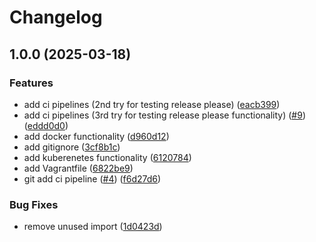 # Changelog

## 1.0.0 (2025-03-18)


### Features

* add ci pipelines (2nd try for testing release please) ([eacb399](https://github.com/fthilov/devops-lecture-project/commit/eacb3997434c92b03f1351316515fe22552bc362))
* add ci pipelines (3rd try for testing release please functionality) ([#9](https://github.com/fthilov/devops-lecture-project/issues/9)) ([eddd0d0](https://github.com/fthilov/devops-lecture-project/commit/eddd0d078d86866e457ac0feda457d4e56204c70))
* add docker functionality ([d960d12](https://github.com/fthilov/devops-lecture-project/commit/d960d121bad7fc0e70711d6d2e62022eedc7450e))
* add gitignore ([3cf8b1c](https://github.com/fthilov/devops-lecture-project/commit/3cf8b1c4611ac840bd92018051e4e6dac75b1469))
* add kuberenetes functionality ([6120784](https://github.com/fthilov/devops-lecture-project/commit/6120784b614857cc9926b8ae70ffd0af5a7632c6))
* add Vagrantfile ([6822be9](https://github.com/fthilov/devops-lecture-project/commit/6822be9b87a7a677dfbc174b91e48bc57b741acd))
* git add ci pipeline ([#4](https://github.com/fthilov/devops-lecture-project/issues/4)) ([f6d27d6](https://github.com/fthilov/devops-lecture-project/commit/f6d27d642ef076f59df5c4c37eaf2faa6f63c4d1))


### Bug Fixes

* remove unused import ([1d0423d](https://github.com/fthilov/devops-lecture-project/commit/1d0423d3357ead7e85f16c104aad1e34371aa504))
